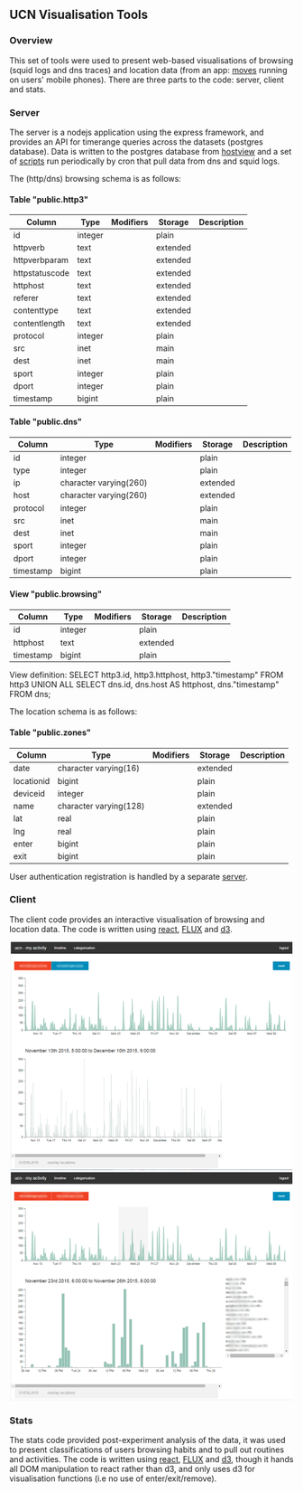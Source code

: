 ## UCN Visualisation Tools


### Overview


This set of tools were used to present web-based visualisations of browsing (squid logs and dns traces) and location data (from an app: [moves](https://dev.moves-app.com/) running on users' mobile phones).  There are three parts to the code: server, client and stats.  


### Server


The server is a nodejs application using the express framework, and provides an API for timerange queries across the  datasets (postgres database).  Data is written to the postgres database from [hostview](https://muse.inria.fr/EMD/Home.html) and a set of [scripts](./server/scripts) run periodically by cron that pull data from dns and squid logs.

The (http/dns) browsing schema is as follows:


#### Table "public.http3"

|     Column     |  Type   | Modifiers | Storage  | Description 
|----------------|---------|-----------|----------|-------------
| id             | integer |           | plain    | 
| httpverb       | text    |           | extended | 
| httpverbparam  | text    |           | extended | 
| httpstatuscode | text    |           | extended | 
| httphost       | text    |           | extended | 
| referer        | text    |           | extended | 
| contenttype    | text    |           | extended | 
| contentlength  | text    |           | extended | 
| protocol       | integer |           | plain    | 
| src            | inet    |           | main     | 
| dest           | inet    |           | main     | 
| sport          | integer |           | plain    | 
| dport          | integer |           | plain    | 
| timestamp      | bigint  |           | plain    | 


#### Table "public.dns"

|  Column   |          Type          | Modifiers | Storage  | Description 
|-----------|------------------------|-----------|----------|-------------
| id        | integer                |           | plain    | 
| type      | integer                |           | plain    | 
| ip        | character varying(260) |           | extended | 
| host      | character varying(260) |           | extended | 
| protocol  | integer                |           | plain    | 
| src       | inet                   |           | main     | 
| dest      | inet                   |           | main     | 
| sport     | integer                |           | plain    | 
| dport     | integer                |           | plain    | 
| timestamp | bigint                 |           | plain    | 



#### View "public.browsing"

|  Column   |  Type   | Modifiers | Storage  | Description 
|-----------|---------|-----------|----------|-------------
| id        | integer |           | plain    | 
| httphost  | text    |           | extended | 
| timestamp | bigint  |           | plain    | 

View definition:
         SELECT http3.id, http3.httphost, http3."timestamp"
           FROM http3
UNION ALL 
         SELECT dns.id, dns.host AS httphost, dns."timestamp"
           FROM dns;


The location schema is as follows:

#### Table "public.zones"

|   Column   |          Type          | Modifiers | Storage  | Description 
|------------|------------------------|-----------|----------|-------------
| date       | character varying(16)  |           | extended | 
| locationid | bigint                 |           | plain    | 
| deviceid   | integer                |           | plain    | 
| name       | character varying(128) |           | extended | 
| lat        | real                   |           | plain    | 
| lng        | real                   |           | plain    | 
| enter      | bigint                 |           | plain    | 
| exit       | bigint                 |           | plain    | 


User authentication registration is handled by a separate [server](https://github.com/ucn-eu/ucnserver).



### Client


The client code provides an interactive visualisation of browsing and location data.  The code is written using [react](https://facebook.github.io/react/), [FLUX](https://facebook.github.io/react/docs/flux-overview.html) and [d3](https://d3js.org/).  

<p align="center">
	<img src="./screenshots/screen4.png"/>
	<img src="./screenshots/screen6.png"/>
</p>

### Stats


The stats code provided post-experiment analysis of the data, it was used to present classifications of users browsing habits and to pull out routines and activities.  The code is written using [react](https://facebook.github.io/react/), [FLUX](https://facebook.github.io/react/docs/flux-overview.html) and [d3](https://d3js.org/), though it hands all DOM manipulation to react rather than d3, and only uses d3 for visualisation functions (i.e no use of enter/exit/remove).

